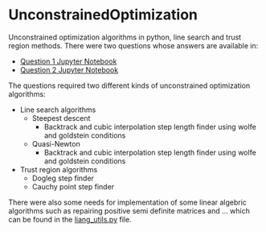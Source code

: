 # UnconstrainedOptimization
Unconstrained optimization algorithms in python, line search and trust region methods.
There were two questions whose answers are available in:
* [Question 1 Jupyter Notebook](https://github.com/mohamad-amin/UnconstrainedOptimization/blob/master/question_1.ipynb)
* [Question 2 Jupyter Notebook](https://github.com/mohamad-amin/UnconstrainedOptimization/blob/master/question_2.ipynb)

The questions required two different kinds of unconstrained optimization algorithms:
* Line search algorithms
  * Steepest descent
      * Backtrack and cubic interpolation step length finder using wolfe and goldstein conditions
  * Quasi-Newton
    * Backtrack and cubic interpolation step length finder using wolfe and goldstein conditions
* Trust region algorithms
  * Dogleg step finder
  * Cauchy point step finder
  
There were also some needs for implementation of some linear algebric algorithms such as repairing positive semi definite matrices and ... which can be found in the [liang_utils.py](https://github.com/mohamad-amin/UnconstrainedOptimization/blob/master/algorithms/linalg_utils.py) file.
